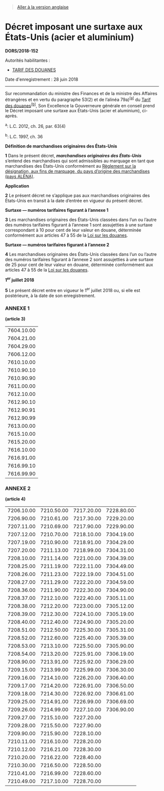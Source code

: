 > [Aller à la version anglaise](/en/Regulations/Statutory%20Orders%20and%20Regulations/2018/152.md)

# Décret imposant une surtaxe aux États-Unis (acier et aluminium)

**DORS/2018-152**

Autorités habilitantes : 
- [TARIF DES DOUANES](/fr/Lois/Lois%20du%20Canada/1997/ch.%2036.md)

Date d'enregistrement : 28 juin 2018

----------

Sur recommandation du ministre des Finances et de la ministre des Affaires étrangères et en vertu du paragraphe 53(2) et de l’alinéa 79a)<sup><a href='#nbp_81000-2-3454_hq_21067'>[a]</a></sup> du [Tarif des douanes](/fr/Lois/Lois%20du%20Canada/1997/ch.%2036.md)<sup><a href='#nbp_81000-2-3454_hq_21068'>[b]</a></sup>, Son Excellence la Gouverneure générale en conseil prend le Décret imposant une surtaxe aux États-Unis (acier et aluminium), ci-après.

<a name='nbp_81000-2-3454_hq_21067'><sup>a</sup></a>: L.C. 2012, ch. 26, par. 63(4)<br />

<a name='nbp_81000-2-3454_hq_21068'><sup>b</sup></a>: L.C. 1997, ch. 36<br />




**Définition de marchandises originaires des États-Unis**

**1** Dans le présent décret, ***marchandises originaires des États-Unis*** s’entend des marchandises qui sont admissibles au marquage en tant que marchandises des États-Unis conformément au [Règlement sur la désignation, aux fins de marquage, du pays d’origine des marchandises (pays ALÉNA)](/fr/Règlements/Décrets,%20ordonnances%20et%20règlements%20statutaires/94/23.md).




**Application**

**2** Le présent décret ne s’applique pas aux marchandises originaires des États-Unis en transit à la date d’entrée en vigueur du présent décret.




**Surtaxe — numéros tarifaires figurant à l’annexe 1**

**3** Les marchandises originaires des États-Unis classées dans l’un ou l’autre des numéros tarifaires figurant à l’annexe 1 sont assujetties à une surtaxe correspondant à 10 pour cent de leur valeur en douane, déterminée conformément aux articles 47 à 55 de la [Loi sur les douanes](/fr/Lois/Lois%20du%20Canada/1985/ch.%201%20(2e%20suppl.).md).




**Surtaxe — numéros tarifaires figurant à l’annexe 2**

**4** Les marchandises originaires des États-Unis classées dans l’un ou l’autre des numéros tarifaires figurant à l’annexe 2 sont assujetties à une surtaxe de 25 pour cent de leur valeur en douane, déterminée conformément aux articles 47 à 55 de la [Loi sur les douanes](/fr/Lois/Lois%20du%20Canada/1985/ch.%201%20(2e%20suppl.).md).




**1<sup>er</sup> juillet 2018**

**5** Le présent décret entre en vigueur le 1<sup>er</sup> juillet 2018 ou, si elle est postérieure, à la date de son enregistrement.




### **ANNEXE 1** 
**(article 3)**
<table>
<tr>
<td>7604.10.00</td>
</tr>
<tr>
<td>7604.21.00</td>
</tr>
<tr>
<td>7604.29.00</td>
</tr>
<tr>
<td>7606.12.00</td>
</tr>
<tr>
<td>7610.10.00</td>
</tr>
<tr>
<td>7610.90.10</td>
</tr>
<tr>
<td>7610.90.90</td>
</tr>
<tr>
<td>7611.00.00</td>
</tr>
<tr>
<td>7612.10.00</td>
</tr>
<tr>
<td>7612.90.10</td>
</tr>
<tr>
<td>7612.90.91</td>
</tr>
<tr>
<td>7612.90.99</td>
</tr>
<tr>
<td>7613.00.00</td>
</tr>
<tr>
<td>7615.10.00</td>
</tr>
<tr>
<td>7615.20.00</td>
</tr>
<tr>
<td>7616.10.00</td>
</tr>
<tr>
<td>7616.91.00</td>
</tr>
<tr>
<td>7616.99.10</td>
</tr>
<tr>
<td>7616.99.90</td>
</tr>
</table>




### **ANNEXE 2** 
**(article 4)**
<table>
<tr>
<td>7206.10.00</td>
<td>7210.50.00</td>
<td>7217.20.00</td>
<td>7228.80.00</td>
</tr>
<tr>
<td>7206.90.00</td>
<td>7210.61.00</td>
<td>7217.30.00</td>
<td>7229.20.00</td>
</tr>
<tr>
<td>7207.11.00</td>
<td>7210.69.00</td>
<td>7217.90.00</td>
<td>7229.90.00</td>
</tr>
<tr>
<td>7207.12.00</td>
<td>7210.70.00</td>
<td>7218.10.00</td>
<td>7304.19.00</td>
</tr>
<tr>
<td>7207.19.00</td>
<td>7210.90.00</td>
<td>7218.91.00</td>
<td>7304.29.00</td>
</tr>
<tr>
<td>7207.20.00</td>
<td>7211.13.00</td>
<td>7218.99.00</td>
<td>7304.31.00</td>
</tr>
<tr>
<td>7208.10.00</td>
<td>7211.14.00</td>
<td>7221.00.00</td>
<td>7304.39.00</td>
</tr>
<tr>
<td>7208.25.00</td>
<td>7211.19.00</td>
<td>7222.11.00</td>
<td>7304.49.00</td>
</tr>
<tr>
<td>7208.26.00</td>
<td>7211.23.00</td>
<td>7222.19.00</td>
<td>7304.51.00</td>
</tr>
<tr>
<td>7208.27.00</td>
<td>7211.29.00</td>
<td>7222.20.00</td>
<td>7304.59.00</td>
</tr>
<tr>
<td>7208.36.00</td>
<td>7211.90.00</td>
<td>7222.30.00</td>
<td>7304.90.00</td>
</tr>
<tr>
<td>7208.37.00</td>
<td>7212.10.00</td>
<td>7222.40.00</td>
<td>7305.11.00</td>
</tr>
<tr>
<td>7208.38.00</td>
<td>7212.20.00</td>
<td>7223.00.00</td>
<td>7305.12.00</td>
</tr>
<tr>
<td>7208.39.00</td>
<td>7212.30.00</td>
<td>7224.10.00</td>
<td>7305.19.00</td>
</tr>
<tr>
<td>7208.40.00</td>
<td>7212.40.00</td>
<td>7224.90.00</td>
<td>7305.20.00</td>
</tr>
<tr>
<td>7208.51.00</td>
<td>7212.50.00</td>
<td>7225.30.00</td>
<td>7305.31.00</td>
</tr>
<tr>
<td>7208.52.00</td>
<td>7212.60.00</td>
<td>7225.40.00</td>
<td>7305.39.00</td>
</tr>
<tr>
<td>7208.53.00</td>
<td>7213.10.00</td>
<td>7225.50.00</td>
<td>7305.90.00</td>
</tr>
<tr>
<td>7208.54.00</td>
<td>7213.20.00</td>
<td>7225.91.00</td>
<td>7306.19.00</td>
</tr>
<tr>
<td>7208.90.00</td>
<td>7213.91.00</td>
<td>7225.92.00</td>
<td>7306.29.00</td>
</tr>
<tr>
<td>7209.15.00</td>
<td>7213.99.00</td>
<td>7225.99.00</td>
<td>7306.30.00</td>
</tr>
<tr>
<td>7209.16.00</td>
<td>7214.10.00</td>
<td>7226.20.00</td>
<td>7306.40.00</td>
</tr>
<tr>
<td>7209.17.00</td>
<td>7214.20.00</td>
<td>7226.91.00</td>
<td>7306.50.00</td>
</tr>
<tr>
<td>7209.18.00</td>
<td>7214.30.00</td>
<td>7226.92.00</td>
<td>7306.61.00</td>
</tr>
<tr>
<td>7209.25.00</td>
<td>7214.91.00</td>
<td>7226.99.00</td>
<td>7306.69.00</td>
</tr>
<tr>
<td>7209.26.00</td>
<td>7214.99.00</td>
<td>7227.10.00</td>
<td>7306.90.00</td>
</tr>
<tr>
<td>7209.27.00</td>
<td>7215.10.00</td>
<td>7227.20.00</td>
<td></td>
</tr>
<tr>
<td>7209.28.00</td>
<td>7215.50.00</td>
<td>7227.90.00</td>
<td></td>
</tr>
<tr>
<td>7209.90.00</td>
<td>7215.90.00</td>
<td>7228.10.00</td>
<td></td>
</tr>
<tr>
<td>7210.11.00</td>
<td>7216.10.00</td>
<td>7228.20.00</td>
<td></td>
</tr>
<tr>
<td>7210.12.00</td>
<td>7216.21.00</td>
<td>7228.30.00</td>
<td></td>
</tr>
<tr>
<td>7210.20.00</td>
<td>7216.22.00</td>
<td>7228.40.00</td>
<td></td>
</tr>
<tr>
<td>7210.30.00</td>
<td>7216.50.00</td>
<td>7228.50.00</td>
<td></td>
</tr>
<tr>
<td>7210.41.00</td>
<td>7216.99.00</td>
<td>7228.60.00</td>
<td></td>
</tr>
<tr>
<td>7210.49.00</td>
<td>7217.10.00</td>
<td>7228.70.00</td>
<td></td>
</tr>
</table>


